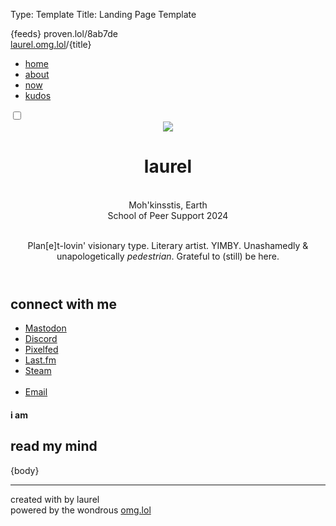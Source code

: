 Type: Template
Title: Landing Page Template

<!DOCTYPE html>
<html lang="en">
<head>
<title>laurel{separator}omg{separator}lol</title>
<meta charset="utf-8">
<meta name="viewport" content="width=device-width, initial-scale=1">
{feeds}
<style>
@import url('https://pvinis.github.io/iosevka-webfont/3.4.1/iosevka.css');
@import url('https://static.omg.lol/type/fontawesome-free/css/all.css');
@import url('https://static.omg.lol/type/font-md-io.css');
@import url('https://fonts.googleapis.com/css2?family=Lily+Script+One&display=swap');
</style>
<link rel="stylesheet" href="https://laurel.omg.lol/style.css">

<head>
<span class="hide">proven.lol/8ab7de</span>

<div class="top">
    <div class="title-bar">
      <span class="weblog-title-sm"><a href="/">laurel.omg.lol</a>/{title}</span>
    </div>  
      <div class="dropdown">
            <a href="javascript:void(0);" class="icon" onclick="dropDown()">
                <i class="fa fa-bars"></i>
              </a>
              <div class="dropdown">
            <div id="navLinks">
                <ul>
                <li><a href="/">home</a></li> 
                <li><a href="/about">about</a></li>
                <li><a href="/noww">now</a></li>
                <li><a href="/kudos">kudos</a></li>
            </ul>
            </div>
            </div>
          </div> 
          <div class="toggle">
            <div class="darkmode">
              <input type="checkbox" class="checkbox" id="checkbox">
              <label for="checkbox" class="label"></label>
                <div class="ball"></div>
              </label>
            </div>
          </div>

</div>
</head>

<body>
<header>
    <div class="head-div">
        <div class="head-img">
    <img class="head-img" src="https://2ell.b-cdn.net/2ell2dark.png">
</div>
<div class="title">
	<h1 class="weblog-title">laurel <i style="color: var(--background);" class="fas fa-badge-check"></i></h1> 
    <br><i class="fa-solid fa-location-dot"></i> Moh'kinsstis, Earth
    <br><i class="fa-solid fa-graduation-cap"></i> School of Peer Support 2024
    <br><br>
        <p class="small">Plan[e]t-lovin' visionary type. Literary artist. YIMBY. Unashamedly & unapologetically <i>pedestrian</i>. Grateful to (still) be here.</p>
    </div>
</div>
</header>

<div class="section">
<div class="box-connect">
    <h2 style="font-family: var(--heading); color: var(--text);">connect with me</h2>
    <ul class="connect">
              <li>
                <i class="fa-brands fa-mastodon"></i> <a rel="me" href="https://social.lol/@laurel">Mastodon</a>
              </li>
              <li>
                <i class="fa-brands fa-discord"></i> <a rel="me" href="https://discordapp.com/users/susurrance">Discord</a>
              </li>
              <li>
                <i class="fa-solid fa-camera"></i> <a rel="me" href="https://pixey.org/laurel">Pixelfed</a>
              </li>
              <li>
                <i class="fa-brands fa-lastfm"></i> <a rel="me" href="https://www.last.fm/user/laurel___">Last.fm</a>
              </li>
              <li>
                <i class="fa-brands fa-steam"></i> <a rel="me" href="https://steamcommunity.com/id/2tongued/">Steam</a>
              </li><br>
              <li>
                <i class="fa-solid fa-envelope"></i> <a rel="me" href="mailto:laurel@omg.lol">Email</a>
              </li>
            </ul>
            </div>
<div class="status">
<h4>i am</h4>
        <script src="https://status.lol/laurel.js?time&amp;link&amp;pretty"></script>
</div>
</div>
</div>
<main>
    <h2 style="font-family: var(--heading);">read my mind</h2>
{body}
<hr>
</main>


<footer>
    <p>created with <i class="fas fa-heart" style="color: var(--accent3);""></i> by laurel
        <br>
    <i class="fas fas fa-bolt" style="color: var(--accent)"></i> powered by the wondrous <a href="https://omg.lol">omg.lol</a> <i class="fas fas fa-bolt" style="color: var(--accent)"></i></p>
</footer>


<script>
function dropDown() {
    var x = document.getElementById("navLinks");
    if (x.style.display === "block") {
      x.style.display = "none";
    } else {
      x.style.display = "block";
    }
  } 

const checkbox =document.getElementById('checkbox')

checkbox.addEventListener('click',checkMode)

                      function checkMode() {
                            if (localStorage.getItem('isDarkMode')=='true'){
                                localStorage.setItem('isDarkMode', false)} 
                                else 
                                {localStorage.setItem('isDarkMode', true)}
                                toggle();
                        };

                        function toggle(){
                            if (localStorage.getItem('isDarkMode')=='true'){
                            
                                document.body.classList.add('dark-mode');
                        }
                        if (localStorage.getItem('isDarkMode') === 'false'){
                                
                            document.body.classList.remove('dark-mode');
                            };
                        }
                        toggle()
</script>
</body>
</html>